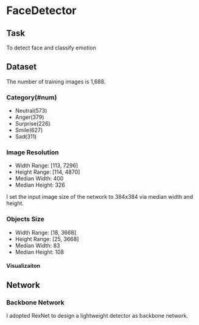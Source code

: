 # FaceDetector

## Task

To detect face and classify emotion

## Dataset 

The number of training images is 1,688.

### Category(#num)

- Neutral(573)
- Anger(379)
- Surprise(226)
- Smile(627)
- Sad(311)

### Image Resolution
- Width Range: [113, 7296]
- Height Range: [114, 4870]
- Median Width: 400
- Median Height: 326

I set the input image size of the network to 384x384 via median width and height.

### Objects Size
- Width Range: [18, 3668]
- Height Range: [25, 3668]
- Median Width: 83
- Median Height: 108

#### Visualizaiton




## Network

### Backbone Network
I adopted RexNet to design a lightweight detector as backbone network.

